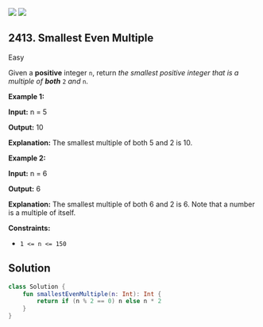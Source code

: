 [![](https://img.shields.io/github/stars/javadev/LeetCode-in-Kotlin?label=Stars&style=flat-square)](https://github.com/javadev/LeetCode-in-Kotlin)
[![](https://img.shields.io/github/forks/javadev/LeetCode-in-Kotlin?label=Fork%20me%20on%20GitHub%20&style=flat-square)](https://github.com/javadev/LeetCode-in-Kotlin/fork)

## 2413\. Smallest Even Multiple

Easy

Given a **positive** integer `n`, return _the smallest positive integer that is a multiple of **both**_ `2` _and_ `n`.

**Example 1:**

**Input:** n = 5

**Output:** 10

**Explanation:** The smallest multiple of both 5 and 2 is 10. 

**Example 2:**

**Input:** n = 6

**Output:** 6

**Explanation:** The smallest multiple of both 6 and 2 is 6. Note that a number is a multiple of itself. 

**Constraints:**

*   `1 <= n <= 150`

## Solution

```kotlin
class Solution {
    fun smallestEvenMultiple(n: Int): Int {
        return if (n % 2 == 0) n else n * 2
    }
}
```